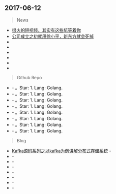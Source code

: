 ## 2017-06-12

> News
* [很火的短视频，其实有这些坑等着你](https://zhuanlan.zhihu.com/p/27222068)
* [公司成立之初就用徐小平，新东方就会死掉](http://www.lieyunwang.com/archives/322197)
* []()
* []()
* []()
* []()
* []()
* []()

> Github Repo
* []() - 。Star: 1. Lang: Golang.
* []() - 。Star: 1. Lang: Golang.
* []() - 。Star: 1. Lang: Golang.
* []() - 。Star: 1. Lang: Golang.
* []() - 。Star: 1. Lang: Golang.
* []() - 。Star: 1. Lang: Golang.
* []() - 。Star: 1. Lang: Golang.
* []() - 。Star: 1. Lang: Golang.

> Blog
* [Kafka源码系列之以kafka为例讲解分布式存储系统](https://mp.weixin.qq.com/s?__biz=MzA3MDY0NTMxOQ==&mid=2247483688&idx=1&sn=21c3f4b10fea04fcfbbd0609255d11bd&chksm=9f38e200a84f6b16c44b56f99a5b775ad11c95a3318b2952f474e0e4fa085715c82c83dfac85&mpshare=1&scene=23&srcid=0611ICOlLG4w4TEiZunRKrWW#rd) -
* []() -
* []() -
* []() -
* []() -
* []() -
* []() -
* []() -
